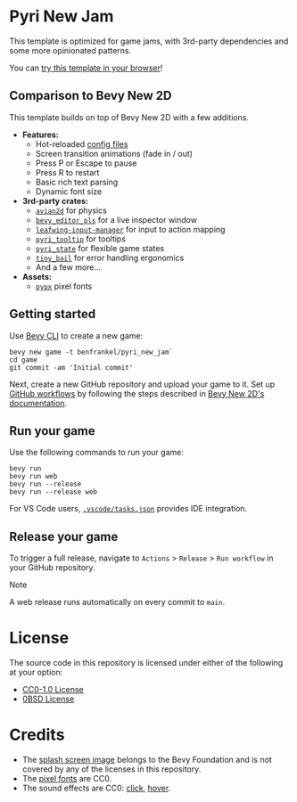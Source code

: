 # Pyri New Jam

This template is optimized for game jams, with 3rd-party dependencies and some more opinionated patterns.

You can [try this template in your browser](https://pyrious.itch.io/pyri-new-jam)!

## Comparison to Bevy New 2D

This template builds on top of Bevy New 2D with a few additions.

- **Features:**
    - Hot-reloaded [config files](./assets/config/)
    - Screen transition animations (fade in / out)
    - Press P or Escape to pause
    - Press R to restart
    - Basic rich text parsing
    - Dynamic font size
- **3rd-party crates:**
    - [`avian2d`](https://github.com/Jondolf/avian/) for physics
    - [`bevy_editor_pls`](https://github.com/jakobhellermann/bevy_editor_pls) for a live inspector window
    - [`leafwing-input-manager`](https://github.com/Leafwing-Studios/leafwing-input-manager/) for input to action mapping
    - [`pyri_tooltip`](https://github.com/benfrankel/pyri_tooltip/) for tooltips
    - [`pyri_state`](https://github.com/benfrankel/pyri_state) for flexible game states
    - [`tiny_bail`](https://github.com/benfrankel/tiny_bail) for error handling ergonomics
    - And a few more...
- **Assets:**
    - [`pypx`](https://pyrious.itch.io/pypx-fonts) pixel fonts

## Getting started

Use [Bevy CLI](https://github.com/TheBevyFlock/bevy_cli) to create a new game:

```shell
bevy new game -t benfrankel/pyri_new_jam`
cd game
git commit -am 'Initial commit'
```

Next, create a new GitHub repository and upload your game to it. Set up [GitHub workflows](https://docs.github.com/en/actions/writing-workflows) by following the steps described in [Bevy New 2D's documentation](https://github.com/TheBevyFlock/bevy_new_2d/blob/main/docs/workflows.md).

## Run your game

Use the following commands to run your game:

```shell
bevy run
bevy run web
bevy run --release
bevy run --release web
```

For VS Code users, [`.vscode/tasks.json`](./.vscode/tasks.json) provides IDE integration.

## Release your game

To trigger a full release, navigate to `Actions` > `Release` > `Run workflow` in your GitHub repository.

> [!NOTE]
> A web release runs automatically on every commit to `main`.

# License

The source code in this repository is licensed under either of the following at your option:

- [CC0-1.0 License](./LICENSE-CC0-1.0.txt)
- [0BSD License](./LICENSE-0BSD.txt)

# Credits

- The [splash screen image](https://github.com/bevyengine/bevy/blob/main/assets/branding/bevy_logo_dark.png) belongs to the Bevy Foundation and is not covered by any of the licenses in this repository.
- The [pixel fonts](https://pyrious.itch.io/pypx-fonts) are CC0.
- The sound effects are CC0: [click](https://freesound.org/people/suntemple/sounds/253168/), [hover](https://freesound.org/people/deadsillyrabbit/sounds/251390/).
